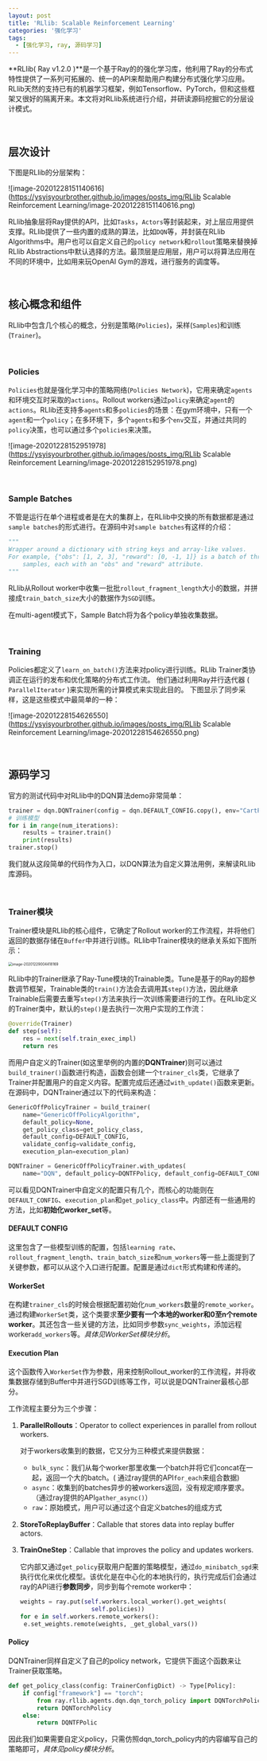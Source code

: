```yaml
---
layout: post
title: 'RLlib: Scalable Reinforcement Learning'
categories: '强化学习'
tags:
  - [强化学习, ray, 源码学习]
---
```


**RLlib( Ray v1.2.0 )**是一个基于Ray的的强化学习库，他利用了Ray的分布式特性提供了一系列可拓展的、统一的API来帮助用户构建分布式强化学习应用。RLlib天然的支持已有的机器学习框架，例如Tensorflow、PyTorch，但和这些框架又很好的隔离开来。本文将对RLlib系统进行介绍，并研读源码挖掘它的分层设计模式。

<br>

## 层次设计

下图是RLlib的分层架构：

![image-20201228151140616](https://ysyisyourbrother.github.io/images/posts_img/RLlib Scalable Reinforcement Learning/image-20201228151140616.png)

RLlib抽象层将Ray提供的API，比如`Tasks`，`Actors`等封装起来，对上层应用提供支撑。RLlib提供了一些内置的成熟的算法，比如`DQN`等，并封装在RLlib Algorithms中。用户也可以自定义自己的`policy network`和`rollout`策略来替换掉RLlib Abstractions中默认选择的方法。最顶层是应用层，用户可以将算法应用在不同的环境中，比如用来玩OpenAI Gym的游戏，进行服务的调度等。

<br>

## 核心概念和组件

RLlib中包含几个核心的概念，分别是策略(`Policies`)，采样(`Samples`)和训练(`Trainer`)。

<br>

### Policies

`Policies`也就是强化学习中的策略网络(`Policies Network`)，它用来确定`agents`和环境交互时采取的`actions`。Rollout workers通过`policy`来确定`agent`的`actions`。RLlib还支持多`agents`和多`policies`的场景：在gym环境中，只有一个`agent`和一个`policy`；在多环境下，多个`agents`和多个`env`交互，并通过共同的`policy`决策，也可以通过多个`policies`来决策。

![image-20201228152951978](https://ysyisyourbrother.github.io/images/posts_img/RLlib Scalable Reinforcement Learning/image-20201228152951978.png)

<br>

### Sample Batches

不管是运行在单个进程或者是在大的集群上，在RLlib中交换的所有数据都是通过`sample batches`的形式进行。在源码中对`sample batches`有这样的介绍：

```python
"""
Wrapper around a dictionary with string keys and array-like values.
For example, {"obs": [1, 2, 3], "reward": [0, -1, 1]} is a batch of three
    samples, each with an "obs" and "reward" attribute.
"""
```

RLlib从Rollout worker中收集一批批`rollout_fragment_length`大小的数据，并拼接成`train_batch_size`大小的数据作为`SGD`训练。

在multi-agent模式下，Sample Batch将为各个policy单独收集数据。

<br>

### Training

Policies都定义了`learn_on_batch()`方法来对policy进行训练。RLlib Trainer类协调正在运行的发布和优化策略的分布式工作流。 他们通过利用Ray并行迭代器 ( `ParallelIterator` )来实现所需的计算模式来实现此目的。 下图显示了同步采样，这是这些模式中最简单的一种：

![image-20201228154626550](https://ysyisyourbrother.github.io/images/posts_img/RLlib Scalable Reinforcement Learning/image-20201228154626550.png)

<br>

## 源码学习

官方的测试代码中对RLlib中的DQN算法demo非常简单：

```python
trainer = dqn.DQNTrainer(config = dqn.DEFAULT_CONFIG.copy(), env="CartPole-v0")
# 训练模型
for i in range(num_iterations):
    results = trainer.train()
    print(results)
trainer.stop()
```

我们就从这段简单的代码作为入口，以DQN算法为自定义算法用例，来解读RLlib库源码。

<br>

### Trainer模块

Trainer模块是RLlib的核心组件，它确定了Rollout worker的工作流程，并将他们返回的数据存储在`Buffer`中并进行训练。RLlib中Trainer模块的继承关系如下图所示：

<img src="https://ysyisyourbrother.github.io/images/posts_img/RLlib Scalable Reinforcement Learning/image-20201229004418169.png" alt="image-20201229004418169" style="zoom:50%;" />

RLlib中的Trainer继承了Ray-Tune模块的Trainable类。Tune是基于的Ray的超参数调节框架，Trainable类的`train()`方法会去调用其`step()`方法，因此继承Trainable后需要去重写`step()`方法来执行一次训练需要进行的工作。在RLlib定义的Trainer类中，默认的`step()`是去执行一次用户实现的工作流：

```python
@override(Trainer)
def step(self):
    res = next(self.train_exec_impl)
    return res
```

而用户自定义的Trainer(如这里举例的内置的**DQNTrainer**)则可以通过`build_trainer()`函数进行构造，函数会创建一个`trainer_cls`类，它继承了Trainer并配置用户的自定义内容。配置完成后还通过`with_update()`函数来更新。在源码中，DQNTrainer通过以下的代码来构造：

```python
GenericOffPolicyTrainer = build_trainer(
    name="GenericOffPolicyAlgorithm",
    default_policy=None,
    get_policy_class=get_policy_class,
    default_config=DEFAULT_CONFIG,
    validate_config=validate_config,
    execution_plan=execution_plan)

DQNTrainer = GenericOffPolicyTrainer.with_updates(
    name="DQN", default_policy=DQNTFPolicy, default_config=DEFAULT_CONFIG)
```

可以看见DQNTrainer中自定义的配置只有几个，而核心的功能则在`DEFAULT_CONFIG`、`execution_plan`和`get_policy_class`中。内部还有一些通用的方法，比如**初始化worker_set**等。

#### DEFAULT CONFIG

这里包含了一些模型训练的配置，包括`learning rate`、`rollout_fragment_length`、`train_batch_size`和`num_workers`等一些上面提到了关键参数，都可以从这个入口进行配置。配置是通过`dict`形式构建和传递的。

#### WorkerSet

在构建`trainer_cls`的时候会根据配置初始化`num_workers`数量的`remote_worker`。通过构建`WorkerSet`类，这个类要求**至少要有一个本地的worker和0至n个remote worker**。其还包含一些关键的方法，比如同步参数`sync_weights`，添加远程worker`add_workers`等。*具体见WorkerSet模块分析*。

#### Execution Plan

这个函数传入`WorkerSet`作为参数，用来控制Rollout_worker的工作流程，并将收集数据存储到Buffer中并进行SGD训练等工作，可以说是DQNTrainer最核心部分。

工作流程主要分为三个步骤：

1. **ParallelRollouts**：Operator to collect experiences in parallel from rollout workers.

   对于workers收集到的数据，它又分为三种模式来提供数据：

   - `bulk_sync`：我们从每个worker那里收集一个batch并将它们concat在一起，返回一个大的batch。( 通过ray提供的API`for_each`来组合数据)
   - `async`：收集到的batches异步的被workers返回，没有规定顺序要求。（通过ray提供的API`gather_async()`）
   - `raw`：原始模式，用户可以通过这个自定义batches的组成方式

2. **StoreToReplayBuffer**：Callable that stores data into replay buffer actors.

3. **TrainOneStep**：Callable that improves the policy and updates workers.

   它内部又通过`get_policy`获取用户配置的策略模型，通过`do_minibatch_sgd`来执行优化来优化模型。该优化是在中心化的本地执行的，执行完成后们会通过ray的API进行**参数同步**，同步到每个remote worker中：

   ```python
   weights = ray.put(self.workers.local_worker().get_weights(
                       self.policies))
   for e in self.workers.remote_workers():
   	e.set_weights.remote(weights, _get_global_vars())
   ```

#### Policy

DQNTrainer同样自定义了自己的policy network，它提供下面这个函数来让Trainer获取策略。

```python
def get_policy_class(config: TrainerConfigDict) -> Type[Policy]:
    if config["framework"] == "torch":
        from ray.rllib.agents.dqn.dqn_torch_policy import DQNTorchPolicy
        return DQNTorchPolicy
    else:
        return DQNTFPolic
```

因此我们如果需要自定义policy，只需仿照dqn_torch_policy内的内容编写自己的策略即可，*具体见policy模块分析*。



